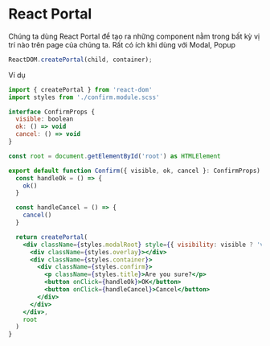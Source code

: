 # React Portal

Chúng ta dùng React Portal để tạo ra những component nằm trong bất kỳ vị trí nào trên page của chúng ta. Rất có ích khi dùng với Modal, Popup

```jsx
ReactDOM.createPortal(child, container);
```

Ví dụ

```jsx
import { createPortal } from 'react-dom'
import styles from './confirm.module.scss'

interface ConfirmProps {
  visible: boolean
  ok: () => void
  cancel: () => void
}

const root = document.getElementById('root') as HTMLElement

export default function Confirm({ visible, ok, cancel }: ConfirmProps) {
  const handleOk = () => {
    ok()
  }

  const handleCancel = () => {
    cancel()
  }

  return createPortal(
    <div className={styles.modalRoot} style={{ visibility: visible ? 'visible' : 'hidden' }}>
      <div className={styles.overlay}></div>
      <div className={styles.container}>
        <div className={styles.confirm}>
          <p className={styles.title}>Are you sure?</p>
          <button onClick={handleOk}>OK</button>
          <button onClick={handleCancel}>Cancel</button>
        </div>
      </div>
    </div>,
    root
  )
}
```
